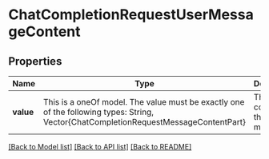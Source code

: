 # ChatCompletionRequestUserMessageContent



## Properties
Name | Type | Description | Notes
------------ | ------------- | ------------- | -------------
**value** | This is a oneOf model. The value must be exactly one of the following types: String, Vector{ChatCompletionRequestMessageContentPart} | The contents of the user message.  | [optional] 




[[Back to Model list]](../README.md#models) [[Back to API list]](../README.md#api-endpoints) [[Back to README]](../README.md)



